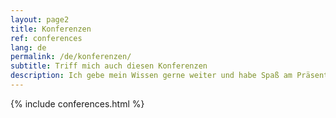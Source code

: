 ```yaml
---
layout: page2
title: Konferenzen
ref: conferences
lang: de
permalink: /de/konferenzen/
subtitle: Triff mich auch diesen Konferenzen
description: Ich gebe mein Wissen gerne weiter und habe Spaß am Präsentieren. Entsprechnd häufig bin ich auf Konferenzen anzutreffen. Ich freue mich immer wieder sehr, wenn einer meiner Abstracts für eine Veranstaltung ausgewählt wird. Hier sind meine zukünftigen Auftritte und die der näheren Vergangenheit aufgeführt.
---
```


{% include conferences.html %}

